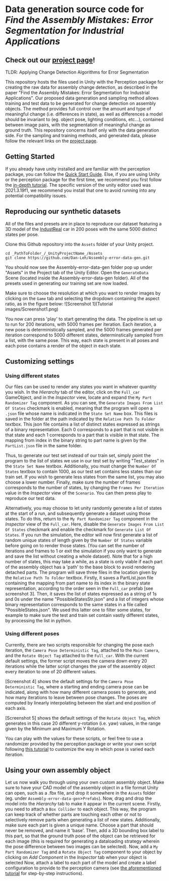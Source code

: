 # Data generation source code for _Find the Assembly Mistakes: Error Segmentation for Industrial Applications_

## Check out our [project page](https://timschoonbeek.github.io/error_seg)!

TLDR: Applying Change Detection Algorithms for Error Segmentation

This repository hosts the files used in Unity with the Perception package for creating the raw data for assembly change detection, as described in the paper "Find the Assembly Mistakes: Error Segmentation for Industrial Applications". Our proposed data generation and sampling method allows training and test data to be generated for change detection on assembly objects. The method provides full control over the amount and type of meaningful change (i.e. differences in state), as well as differences a model should be invariant to (eg. object pose, lighting conditions, etc...), contained between image pairs, with the segmentation of meaningful change as ground truth. This repository concerns itself only with the data generation side. For the sampling and training methods, and generated data, please follow the relevant links on the [project page](https://timschoonbeek.github.io/error_seg).



## Getting Started

If you already have unity installed and are familiar with the perception package, you can follow the [Quick Start Guide](https://github.com/Unity-Technologies/com.unity.perception/blob/main/com.unity.perception/Documentation~/SetupSteps.md). Else, if you are using Unity or the perception package for the first time, we recommend you first follow the [in-depth tutorial](https://docs.unity3d.com/Packages/com.unity.perception@1.0/manual/Tutorial/Phase1.html).
The specific version of the unity editor used was 2021.3.19f1, we recommend you install that one to avoid running into any potential compatibility issues.


## Reproducing our synthetic datasets

All of the files and presets are in place to reproduce our dataset featuring a 3D model of the [IndustReal](https://timschoonbeek.github.io/industreal.html) car in 200 poses with the same 5000 distinct states per pose.

Clone this Github repository into the `Assets` folder of your Unity project. 
```
cd _PathToFolder_/_UnityProjectName_/Assets
git clone https://github.com/Dan-Leh/Assembly-error-data-gen.git
```

You should now see the Assembly-error-data-gen folder pop up under "Assets" in the Project tab of the Unity Editor. Open the `GenerateData ` Scene (located inside the Assembly-error-data-gen folder). All of the presets used in generating our training set are now loaded. 

Make sure to choose the resolution at which you want to render images by clicking on the `Game` tab and selecting the dropdown containing the aspect ratio, as in the figure below:
![Screenshot 1](Tutorial images/Screenshot1.png)

You now can press 'play' to start generating the data. The pipeline is set up to run for 200 iterations, with 5000 frames per iteration. Each iteration, a new pose is deterministically sampled, and the 5000 frames generated per iteration correspond to 5000 different states, determinstically sampled from a list, with the same pose. This way, each state is present in all poses and each pose contains a render of the object in each state.

##  Customizing settings

### Using different states

Our files can be used to render any states you want in whatever quantity you wish. In the _Hierarchy_ tab of the editor, click on the `Full_car` GameObject, and in the _Inspector_ view, locate and expand the `My Part Randomizer Tag` component. As you can see, the `Generate Images From List Of States` checkmark is enabled, meaning that the program will open a `.json` file whose name is indicated in the `State Set Name` box. This files is saved in the folder at the path indicated by the `Relative Path To Folder` textbox. This json file contains a list of distinct states expressed as strings of a binary representation. Each 0 corresponds to a part that is not visible in that state and each 1 corresponds to a part that is visible in that state. The mapping from index in the binary string to part name is given by the `PartList.json` file in the same folder.

Thus, to generate our test set instead of our train set, simply point the program to the list of states we use in our test set by writing "Test_states" in the `State Set Name` textbox. Additionally, you must change the `Number Of States` textbox to contain 1000, as our test set contains less states than our train set. If you wish to generate less states from the same list, you may also choose a lower number. Finally, make sure the number of frames corresponds to the number of states, by changing the `Frames Per Iteration` value in the _Inspector_ view of the `Scenario`. You can then press play to reproduce our test data.

Alternatively, you may choose to let unity randomly generate a list of states at the start of a run, and subsequently generate a dataset using those states. To do this, return to the `My Part Randomizer Tag` component in the _Inspector_ view of the `Full_car`. Here, disable the `Generate Images From List Of States` checkmark and enable the checkmark for `Generate List Of States`. If you run the simulation, the editor will now first generate a list of random unique states of length given by the `Number Of States` variable before going on to render those states. (You can set the number of iterations and frames to 1 or exit the simulation if you only want to generate and save the list without creating a whole dataset). Note that for a high number of states, this may take a while, as a state is only viable if each part of the assembly object has a 'path' to the base block to avoid rendering detached parts. 
The program will save three files in the location given by the `Relative Path To Folder` textbox. Firstly, it saves a PartList.json file containing the mapping from part name to its index in the binary state representation, according to the order seen in the `Full_car` prefab [see screenshot 3]. Then, it saves the list of states expressed as a string of 1s and 0s under the name "PossibleStatesStr.json" and a list of integers whose binary representation corresponds to the same states in a file called "PossibleStates.json". We used this latter one to filter some states, for example to make sure the test and train set contain vastly different states, by processing the list in python.

### Using different poses

Currently, there are two scripts responsible for changing the pose each iteration, the `Camera Pose Deterministic Tag`, attached to the `Main Camera`, and the `Rotate Object Tag` attached to the `Full_car`. With the current default settings, the former script moves the camera down every 20 iterations while the latter script changes the yaw of the assembly object every iteration to one of 20 different values.

[Screenshot 4] shows the default settings for the `Camera Pose Deterministic Tag`, where a starting and ending camera pose can be indicated, along with how many different camera poses to generate, and how many iterations to leave between pose changes. The poses are computed by linearly interpolating between the start and end position of each axis. 

[Screenshot 5] shows the default settings of the `Rotate Object Tag`, which generates in this case 20 different y-rotation (i.e. yaw) values, in the range given by the Minimum and Maximum Y Rotation. 

You can play with the values for these scripts, or feel free to  use a randomizer provided by the perception package or write your own script following [this tutorial](https://github.com/Unity-Technologies/com.unity.perception/blob/main/com.unity.perception/Documentation%7E/Tutorial/Phase2.md) to customize the way in which pose is varied each iteration.

## Using your own assembly object

Let us now walk you through using your own custom assembly object. Make sure to have your CAD model of the assembly object in a file format Unity can open, such as a .fbx file, and drop it somewhere in the `Assets` folder (eg. under `Assembly-error-data-gen`>`Prefabs`). Now, drag and drop the model into the _Hierarchy_ tab to make it appear in the current scene.
Firstly, you need to attach a `Box Collider` to each object. This way, the program can keep track of whether parts are touching each other or not to selectively remove parts when generating a list of new states. Additionally, make sure each part is given a unique name. Choose a part that should never be removed, and name it 'base'. Then, add a 3D bounding box label to this part, so that the ground truth pose of the object can be retrieved for each image (this is required for generating a dataloading strategy wherein the pose difference between two images can be selected). 
Now, add a `My Part Randomizer Tag` and a `Rotate Object Tag` component to your object by clicking on _Add Component_ in the _Inspector_ tab when your object is selected
Now, attach a label to each part of the model and create a label configuration to provide to the perception camera (see [the aforementioned tutorial](https://docs.unity3d.com/Packages/com.unity.perception@1.0/manual/Tutorial/Phase1.html) for step-by-step instructions).
